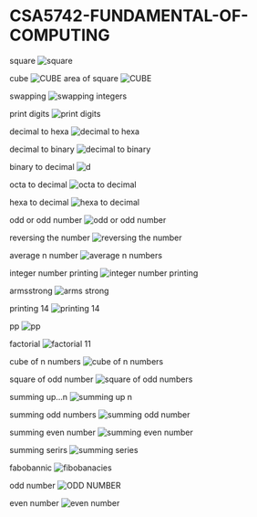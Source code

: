 # CSA5742-FUNDAMENTAL-OF-COMPUTING
square
![square](https://user-images.githubusercontent.com/112846448/215379705-8789dfab-2443-4cae-883b-c1254b596cde.jpg)

cube
![CUBE](https://user-images.githubusercontent.com/112846448/215379816-0a1fbf0b-368c-4748-9fb6-34ce4927f88a.jpg)
area of square
![CUBE](https://user-images.githubusercontent.com/112846448/215379952-29f0d99f-ac61-4dca-a687-b115793de024.jpg)

swapping
![swapping integers](https://user-images.githubusercontent.com/112846448/215380989-b6a04b8d-48d8-4f67-9aa5-597add2708a1.jpg)

print digits
![print digits](https://user-images.githubusercontent.com/112846448/215381089-3ec4752e-3378-4c81-af84-b7036112acd2.jpg)

decimal to hexa
![decimal to hexa](https://user-images.githubusercontent.com/112846448/215381236-55a5709c-3830-438a-ae86-47fbacbd3550.jpg)

decimal to binary
![decimal to binary](https://user-images.githubusercontent.com/112846448/215381329-812d79db-944f-44d8-a915-1f43caef06d0.jpg)

binary to decimal
![d](https://user-images.githubusercontent.com/112846448/215381413-8ec3ce98-5c2e-4a7e-915a-8fdc346c1007.jpg)

octa to decimal
![octa to decimal](https://user-images.githubusercontent.com/112846448/215381479-c59f7265-aa65-4557-84a2-c2066437953b.jpg)

hexa to decimal
![hexa to decimal](https://user-images.githubusercontent.com/112846448/215381558-c259f44d-11d9-4d96-993d-d792c3a35558.jpg)

odd or odd number
![odd or odd number](https://user-images.githubusercontent.com/112846448/215381696-2c3a4847-1fc0-409c-8d89-6df20ae5a15b.jpg)

reversing the number
![reversing the number](https://user-images.githubusercontent.com/112846448/215381737-f7fca02f-0f41-4f1d-b2f4-319a707a036d.jpg)

average n number
![average n numbers](https://user-images.githubusercontent.com/112846448/215381973-44f09f4d-27b0-47a9-bdf1-1ac3210135cc.jpg)


integer number printing
![integer number printing](https://user-images.githubusercontent.com/112846448/215381888-168f9249-116f-4db8-ba62-15f145bb6b0c.jpg)

armsstrong
![arms strong](https://user-images.githubusercontent.com/112846448/215382193-1e8c7cc6-7153-4803-ad14-0b1f83cdab35.jpg)

printing 14
![printing 14](https://user-images.githubusercontent.com/112846448/215382299-71bedcef-a300-47b6-ad62-6d8e92606861.jpg)

pp
![pp](https://user-images.githubusercontent.com/112846448/215382355-a2e01452-af8e-4aaf-afeb-541cbe889ca3.jpg)

factorial
![factorial 11](https://user-images.githubusercontent.com/112846448/215382456-871f87aa-24a6-4cc9-8729-61d03b1b0fb0.jpg)

cube of n numbers
![cube of n numbers](https://user-images.githubusercontent.com/112846448/215382527-388f9dbe-1769-4f18-b894-9c8e86627de2.jpg)

square of odd number
![square of odd numbers](https://user-images.githubusercontent.com/112846448/215382723-0053ec50-266f-4416-9164-b0eb576341e4.jpg)

summing up...n
![summing up n](https://user-images.githubusercontent.com/112846448/215382808-3c189db8-81cf-43c2-b28e-37b656d1a05c.jpg)

summing odd numbers
![summing odd number](https://user-images.githubusercontent.com/112846448/215382910-d1e24ba0-91a0-4fc3-9867-339157eee2cd.jpg)

summing even number
![summing even number](https://user-images.githubusercontent.com/112846448/215383257-00986416-9a4b-444d-876b-d80c4a975c72.jpg)

summing serirs
![summing series](https://user-images.githubusercontent.com/112846448/215383304-391b3ab2-52f5-4764-a623-e9e57531eab5.jpg)

fabobannic
![fibobanacies](https://user-images.githubusercontent.com/112846448/215383377-759bd4e6-307a-440f-b64d-4c8f2ba270e4.jpg)

odd number
![ODD NUMBER](https://user-images.githubusercontent.com/112846448/215383538-746163dc-0bf7-4e62-a070-365ed283e233.jpg)

even number
![even number](https://user-images.githubusercontent.com/112846448/215383607-8b06ddbd-dc3a-4840-93a7-453c8b1f8385.jpg)
